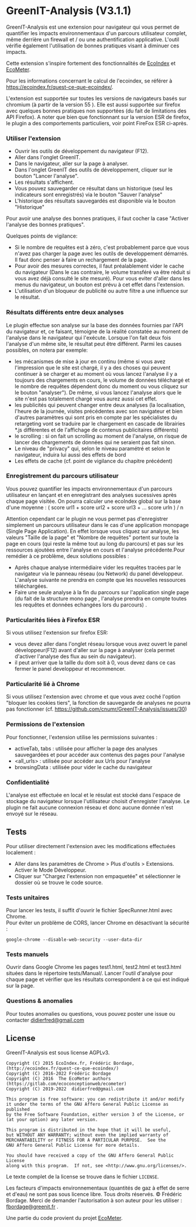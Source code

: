 # GreenIT-Analysis (V3.1.1)


GreenIT-Analysis est une extension pour navigateur qui vous permet de quantifier les impacts environnementaux d'un parcours utilisateur complet, même derrière un firewall et / ou une authentification applicative. L'outil vérifie également l'utilisation de bonnes pratiques visant à diminuer ces impacts.

Cette extension s'inspire fortement des fonctionnalités de [EcoIndex](https://www.ecoindex.fr/) et [EcoMeter](http://www.ecometer.org/).

Pour les informations concernant le calcul de l'ecoindex, se référer à https://ecoindex.fr/quest-ce-que-ecoindex/.

L'extension est supportée sur toutes les versions de navigateurs basés sur chromium (à partir de la version 55 ). Elle est aussi supportée sur firefox avec quelques bonnes pratiques non supportées (du fait de limitations des API Firefox). 
A noter que bien que fonctionnant sur la version ESR de firefox, le plugin a des comportements particuliers, voir point FireFox ESR ci-après.


### Utiliser l'extension
* Ouvrir les outils de développement du navigateur (F12).   
* Aller dans l'onglet GreenIT.   
* Dans le navigateur, aller sur la page à analyser.
* Dans l'onglet GreenIT des outils de développement, cliquer sur le bouton "Lancer l'analyse".
* Les résultats s'affichent.
* Vous pouvez sauvegarder ce résultat dans un historique (seul les indicateurs sont enregistrés) via le bouton "Sauver l'analyse"
* L'historique des résultats sauvegardés est disponible via le bouton "Historique"

Pour avoir une analyse des bonnes pratiques, il faut cocher la case "Activer l'analyse des bonnes pratiques".


Quelques points de vigilance: 

* Si le nombre de requêtes est à zéro, c'est probablement parce que vous n'avez pas charger la page avec les outils de developpement démarrés. Il faut donc penser à faire un rechargement de la page.
* Pour avoir des mesures correctes, il faut préalablement vider le cache du navigateur (Dans le cas contraire, le volume transféré va être réduit si vous avez déjà consulté le site mesuré). Pour vous eviter d'aller dans les menus du navigateur, un bouton est prévu à cet effet dans l'extension. 
* L'utilisation d'un bloqueur de publicité ou autre filtre a une influence sur le résultat.


### Résultats différents entre deux analyses 

Le plugin effectue son analyse sur la base des données fournies par l'API du navigateur et, ce faisant, témoigne de la réalité constatée au moment de l'analyse dans le navigateur qui l'exécute. Lorsque l'on fait deux fois l'analyse d'un même site, le résultat peut être différent. Parmi les causes possibles, on notera par exemple:
- les  mécanismes de mise à jour en continu  (même si vous avez l'impression que le site est chargé, il y a des choses qui peuvent continuer à se charger et au moment où vous lancez l'analyse il y a toujours des chargements en cours, le volume de données téléchargé et le nombre de requêtes dépendent donc du moment ou vous cliquez sur le bouton "analyser"). De même, si vous lancez l'analyse alors que le site n'est pas totalement chargé vous aurez aussi cet effet.
- les publicités qui peuvent changer entre deux analyses (la localisation, l'heure de la journée, visites précédentes avec son navigateur et bien d'autres paramètres qui sont pris en compte par les spécialistes du retargeting vont se traduire par le chargement en cascade de librairies *.js différentes et de l'affichage de contenus publicitaires différents)
- le scrolling : si on fait un scrolling au moment de l'analyse, on risque de lancer des chargements de données qui ne seraient pas fait sinon.
- Le niveau de "privacy" qui, selon le niveau paramétré et selon le navigateur, induira lui aussi des effets de bord
- Les effets de cache (cf. point de vigilance du chapitre précédent)

### Enregistrement du parcours utilisateur

Vous pouvez quantifier les impacts environnementaux d'un parcours utilisateur en lançant et en enregistrant des analyses sucessives après chaque page visitée. On pourra calculer une ecoIndex global sur la base d'une moyenne :  ( score url1 + score url2 + score url3 + ... score urln ) / n

 Attention cependant car le plugin ne vous permet pas d'enregistrer simplement un parcours utilisateur dans le cas d'une application monopage (Single Page Application). En effet lorsque vous cliquez sur analyse, les valeurs  "Taille de la page"  et "Nombre de requêtes"  portent  sur toute la page en cours (qui reste la même tout au long du parcours) et pas sur les ressources ajoutées entre l'analyse en cours et l'analyse précédente.Pour remédier à ce problème, deux solutions possibles :
 * Après chaque analyse intermédiaire vider les requêtes tracées par le navigateur via le panneau réseau (ou Network) du panel développeur. L'analyse suivante ne prendra en compte que les nouvelles ressources téléchargées. 
 * Faire une seule analyse à la fin du parcours sur l'application single page (du fait de la structure mono page , l'analyse prendra en compte toutes les requêtes et données echangées lors du parcours) .  

### Particularités liées à Firefox ESR

Si vous utilisez l'extension sur firefox ESR: 
* vous devez aller dans l'onglet réseau lorsque vous avez ouvert le panel développeur(F12) avant d'aller sur la page à analyser (cela permet d'activer l'analyse des flux au sein du navigateur).
* il peut arriver que  la taille du dom soit à 0, vous devez dans ce cas fermer le panel developpeur et recommencer. 

### Particularité lié à Chrome

Si vous utilisez l'extension avec chrome et que vous avez coché l'option "bloquer les cookies tiers", la fonction de sauvegarde de analyses ne pourra pas fonctionner (cf. https://github.com/cnumr/GreenIT-Analysis/issues/30)

### Permissions de l'extension 

Pour fonctionner, l'extension utilise les permissions suivantes : 
* activeTab, tabs : utilisée pour afficher la page des analyses sauvegardées et pour accéder aux contenus des pages pour l'analyse 
* <all_urls> : utilisée pour accéder aux Urls pour l'analyse
* browsingData : utilisée pour vider le cache du navigateur

### Confidentialité 

L'analyse est effectuée en local et le résulat est stocké dans l'espace de stockage du navigateur lorsque l'utilisateur choisit d'enregister l'analyse. Le plugin ne fait aucune connexion réseau et donc aucune donnée n'est envoyé sur le réseau. 

## Tests
Pour utiliser directement l'extension avec les modifications effectuées localement :   
* Aller dans les paramètres de Chrome > Plus d'outils > Extensions. Activer le Mode Développeur. 
* Cliquer sur "Chargez l'extension non empaquetée" et sélectionner le dossier où se trouve le code source. 


### Tests unitaires
Pour lancer les tests, il suffit d'ouvrir le fichier SpecRunner.html avec Chrome.   
Pour éviter un problème de CORS, lancer Chrome en désactivant la sécurité :   

```
google-chrome --disable-web-security --user-data-dir
```

### Tests manuels
Ouvrir dans Google Chrome les pages test1.html, test2.html et test3.html situées dans le répertoire tests/Manual/.
Lancer l'outil d'analyse pour chaque page et vérifier que les résultats correspondent à ce qui est indiqué sur la page.   

### Questions & anomalies
Pour toutes anomalies ou questions, vous pouvez poster une issue ou contacter didierfred@gmail.com 


## License

GreenIT-Analysis est sous license AGPLv3.

    Copyright (C) 2015 EcoIndex.fr, Frédéric Bordage, (http://ecoindex.fr/quest-ce-que-ecoindex/)
    Copyright (C) 2016-2022 Frédéric Bordage
    Copyright (C) 2016  The EcoMeter authors (https://gitlab.com/ecoconceptionweb/ecometer)
    Copyright (C) 2019-2022  didierfred@gmail.com 

    This program is free software: you can redistribute it and/or modify
    it under the terms of the GNU Affero General Public License as published
    by the Free Software Foundation, either version 3 of the License, or
    (at your option) any later version.

    This program is distributed in the hope that it will be useful,
    but WITHOUT ANY WARRANTY; without even the implied warranty of
    MERCHANTABILITY or FITNESS FOR A PARTICULAR PURPOSE.  See the
    GNU Affero General Public License for more details.

    You should have received a copy of the GNU Affero General Public License
    along with this program.  If not, see <http://www.gnu.org/licenses/>.

Le texte complet de la license se trouve dans le fichier `LICENSE`.


Les facteurs d'impacts environnementaux (quantités de gaz à effet de serre et d'eau) ne sont pas sous licence libre. Tous droits réservés.  © Frédéric Bordage. Merci de demander l'autorisation à son auteur pour les utiliser : fbordage@greenit.fr .


Une partie du code provient du projet [EcoMeter](https://gitlab.com/ecoconceptionweb/ecometer).
